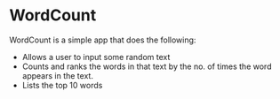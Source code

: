 # WordCount

WordCount is a simple app that does the following:

  - Allows a user to input some random text
  - Counts and ranks the words in that text by the no. of times the word appears in 
  the text.
  - Lists the top 10 words



